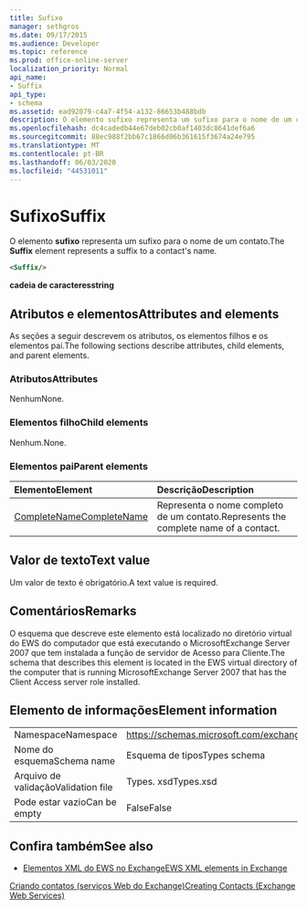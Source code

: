 ```yaml
---
title: Sufixo
manager: sethgros
ms.date: 09/17/2015
ms.audience: Developer
ms.topic: reference
ms.prod: office-online-server
localization_priority: Normal
api_name:
- Suffix
api_type:
- schema
ms.assetid: ead92079-c4a7-4f54-a132-86653b488bdb
description: O elemento sufixo representa um sufixo para o nome de um contato.
ms.openlocfilehash: dc4cadedb44e67deb02cb0af1403dc8641def6a6
ms.sourcegitcommit: 88ec988f2bb67c1866d06b361615f3674a24e795
ms.translationtype: MT
ms.contentlocale: pt-BR
ms.lasthandoff: 06/03/2020
ms.locfileid: "44531011"
---
```

# <a name="suffix"></a><span data-ttu-id="08c4a-103">Sufixo</span><span class="sxs-lookup"><span data-stu-id="08c4a-103">Suffix</span></span>

<span data-ttu-id="08c4a-104">O elemento **sufixo** representa um sufixo para o nome de um contato.</span><span class="sxs-lookup"><span data-stu-id="08c4a-104">The **Suffix** element represents a suffix to a contact's name.</span></span> 
  
```xml
<Suffix/>
```

 <span data-ttu-id="08c4a-105">**cadeia de caracteres**</span><span class="sxs-lookup"><span data-stu-id="08c4a-105">**string**</span></span>
## <a name="attributes-and-elements"></a><span data-ttu-id="08c4a-106">Atributos e elementos</span><span class="sxs-lookup"><span data-stu-id="08c4a-106">Attributes and elements</span></span>

<span data-ttu-id="08c4a-107">As seções a seguir descrevem os atributos, os elementos filhos e os elementos pai.</span><span class="sxs-lookup"><span data-stu-id="08c4a-107">The following sections describe attributes, child elements, and parent elements.</span></span>
  
### <a name="attributes"></a><span data-ttu-id="08c4a-108">Atributos</span><span class="sxs-lookup"><span data-stu-id="08c4a-108">Attributes</span></span>

<span data-ttu-id="08c4a-109">Nenhum</span><span class="sxs-lookup"><span data-stu-id="08c4a-109">None.</span></span>
  
### <a name="child-elements"></a><span data-ttu-id="08c4a-110">Elementos filho</span><span class="sxs-lookup"><span data-stu-id="08c4a-110">Child elements</span></span>

<span data-ttu-id="08c4a-111">Nenhum.</span><span class="sxs-lookup"><span data-stu-id="08c4a-111">None.</span></span>
  
### <a name="parent-elements"></a><span data-ttu-id="08c4a-112">Elementos pai</span><span class="sxs-lookup"><span data-stu-id="08c4a-112">Parent elements</span></span>

|<span data-ttu-id="08c4a-113">**Elemento**</span><span class="sxs-lookup"><span data-stu-id="08c4a-113">**Element**</span></span>|<span data-ttu-id="08c4a-114">**Descrição**</span><span class="sxs-lookup"><span data-stu-id="08c4a-114">**Description**</span></span>|
|:-----|:-----|
|[<span data-ttu-id="08c4a-115">CompleteName</span><span class="sxs-lookup"><span data-stu-id="08c4a-115">CompleteName</span></span>](completename.md) <br/> |<span data-ttu-id="08c4a-116">Representa o nome completo de um contato.</span><span class="sxs-lookup"><span data-stu-id="08c4a-116">Represents the complete name of a contact.</span></span>  <br/> |
   
## <a name="text-value"></a><span data-ttu-id="08c4a-117">Valor de texto</span><span class="sxs-lookup"><span data-stu-id="08c4a-117">Text value</span></span>

<span data-ttu-id="08c4a-118">Um valor de texto é obrigatório.</span><span class="sxs-lookup"><span data-stu-id="08c4a-118">A text value is required.</span></span>
  
## <a name="remarks"></a><span data-ttu-id="08c4a-119">Comentários</span><span class="sxs-lookup"><span data-stu-id="08c4a-119">Remarks</span></span>

<span data-ttu-id="08c4a-120">O esquema que descreve este elemento está localizado no diretório virtual do EWS do computador que está executando o MicrosoftExchange Server 2007 que tem instalada a função de servidor de Acesso para Cliente.</span><span class="sxs-lookup"><span data-stu-id="08c4a-120">The schema that describes this element is located in the EWS virtual directory of the computer that is running MicrosoftExchange Server 2007 that has the Client Access server role installed.</span></span>
  
## <a name="element-information"></a><span data-ttu-id="08c4a-121">Elemento de informações</span><span class="sxs-lookup"><span data-stu-id="08c4a-121">Element information</span></span>

|||
|:-----|:-----|
|<span data-ttu-id="08c4a-122">Namespace</span><span class="sxs-lookup"><span data-stu-id="08c4a-122">Namespace</span></span>  <br/> |https://schemas.microsoft.com/exchange/services/2006/types  <br/> |
|<span data-ttu-id="08c4a-123">Nome do esquema</span><span class="sxs-lookup"><span data-stu-id="08c4a-123">Schema name</span></span>  <br/> |<span data-ttu-id="08c4a-124">Esquema de tipos</span><span class="sxs-lookup"><span data-stu-id="08c4a-124">Types schema</span></span>  <br/> |
|<span data-ttu-id="08c4a-125">Arquivo de validação</span><span class="sxs-lookup"><span data-stu-id="08c4a-125">Validation file</span></span>  <br/> |<span data-ttu-id="08c4a-126">Types. xsd</span><span class="sxs-lookup"><span data-stu-id="08c4a-126">Types.xsd</span></span>  <br/> |
|<span data-ttu-id="08c4a-127">Pode estar vazio</span><span class="sxs-lookup"><span data-stu-id="08c4a-127">Can be empty</span></span>  <br/> |<span data-ttu-id="08c4a-128">False</span><span class="sxs-lookup"><span data-stu-id="08c4a-128">False</span></span>  <br/> |
   
## <a name="see-also"></a><span data-ttu-id="08c4a-129">Confira também</span><span class="sxs-lookup"><span data-stu-id="08c4a-129">See also</span></span>



- [<span data-ttu-id="08c4a-130">Elementos XML do EWS no Exchange</span><span class="sxs-lookup"><span data-stu-id="08c4a-130">EWS XML elements in Exchange</span></span>](ews-xml-elements-in-exchange.md)


[<span data-ttu-id="08c4a-131">Criando contatos (serviços Web do Exchange)</span><span class="sxs-lookup"><span data-stu-id="08c4a-131">Creating Contacts (Exchange Web Services)</span></span>](https://msdn.microsoft.com/library/4845917e-70d1-481c-bbd7-011ec6571789%28Office.15%29.aspx)

